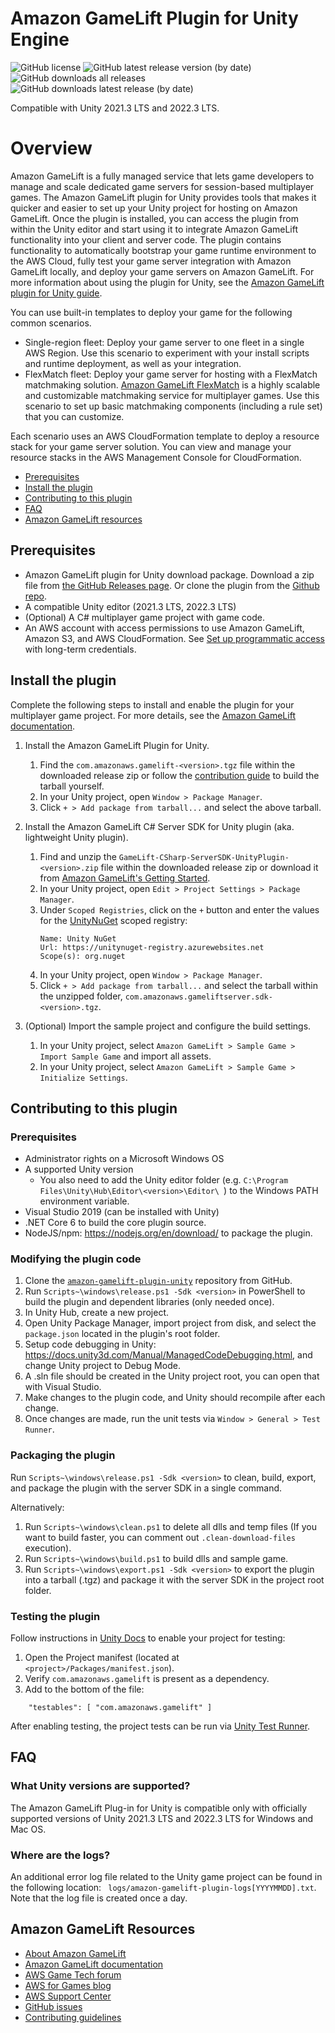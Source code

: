 # Amazon GameLift Plugin for Unity Engine

![GitHub license](https://img.shields.io/github/license/aws/amazon-gamelift-plugin-unity)
![GitHub latest release version (by date)](https://img.shields.io/github/v/release/aws/amazon-gamelift-plugin-unity)
![GitHub downloads all releases](https://img.shields.io/github/downloads/aws/amazon-gamelift-plugin-unity/total)
![GitHub downloads latest release (by date)](https://img.shields.io/github/downloads/aws/amazon-gamelift-plugin-unity/latest/total)

Compatible with Unity 2021.3 LTS and 2022.3 LTS.

# Overview

Amazon GameLift is a fully managed service that lets game developers to manage and scale dedicated game servers for session-based multiplayer games. The Amazon GameLift plugin for Unity provides tools that makes it quicker and easier to set up your Unity project for hosting on Amazon GameLift. Once the plugin is installed, you can access the plugin from within the Unity editor and start using it to integrate Amazon GameLift functionality into your client and server code. The plugin contains functionality to automatically bootstrap your game runtime environment to the AWS Cloud, fully test your game server integration with Amazon GameLift locally, and deploy your game servers on Amazon GameLift. For more information about using the plugin for Unity, see the [Amazon GameLift plugin for Unity guide](https://docs.aws.amazon.com/gamelift/latest/developerguide/unity-plug-in.html).

You can use built-in templates to deploy your game for the following common scenarios. 
* Single-region fleet: Deploy your game server to one fleet in a single AWS Region. Use this scenario to experiment with your install scripts and runtime deployment, as well as your integration.
* FlexMatch fleet: Deploy your game server for hosting with a FlexMatch matchmaking solution. [Amazon GameLift FlexMatch](https://docs.aws.amazon.com/gamelift/latest/flexmatchguide/match-intro.html) is a highly scalable and customizable matchmaking service for multiplayer games. Use this scenario to set up basic matchmaking components (including a rule set) that you can customize.

Each scenario uses an AWS CloudFormation template to deploy a resource stack for your game server solution. You can view and manage your resource stacks in the AWS Management Console for CloudFormation.

- [Prerequisites](#prerequisites)
- [Install the plugin](#install-the-plugin)
- [Contributing to this plugin](#contributing-to-this-plugin)
- [FAQ](#faq)
- [Amazon GameLift resources](#amazon-gamelift-resources)

## Prerequisites

* Amazon GameLift plugin for Unity download package. Download a zip file from [the GitHub Releases page](https://github.com/aws/amazon-gamelift-plugin-unity/releases). Or clone the plugin from the [Github repo](https://github.com/aws/amazon-gamelift-plugin-unity).
* A compatible Unity editor (2021.3 LTS, 2022.3 LTS)
* (Optional) A C# multiplayer game project with game code.
* An AWS account with access permissions to use Amazon GameLift, Amazon S3, and AWS CloudFormation. See [Set up programmatic access](https://docs.aws.amazon.com/gamelift/latest/developerguide/setting-up-aws-login.html) with long-term credentials.

## Install the plugin

Complete the following steps to install and enable the plugin for your multiplayer game project. For more details, see the [Amazon GameLift documentation](https://docs.aws.amazon.com/gamelift/latest/developerguide/unity-plug-in-install.html).

1. Install the Amazon GameLift Plugin for Unity.
    1. Find the `com.amazonaws.gamelift-<version>.tgz` file within the downloaded release zip or follow the [contribution guide](CONTRIBUTING.md) to build the tarball yourself.
    1. In your Unity project, open `Window > Package Manager`.
    1. Click `+ > Add package from tarball...` and select the above tarball.

1. Install the Amazon GameLift C# Server SDK for Unity plugin (aka. lightweight Unity plugin).
    1. Find and unzip the `GameLift-CSharp-ServerSDK-UnityPlugin-<version>.zip` file within the downloaded release zip or download it from [Amazon GameLift's Getting Started](https://aws.amazon.com/gamelift/getting-started/).
    1. In your Unity project, open `Edit > Project Settings > Package Manager`.
    1. Under `Scoped Registries`, click on the `+` button and enter the values for the [UnityNuGet](https://github.com/xoofx/UnityNuGet) scoped registry:
        ```
        Name: Unity NuGet
        Url: https://unitynuget-registry.azurewebsites.net
        Scope(s): org.nuget
        ```
    1. In your Unity project, open `Window > Package Manager`.
    1. Click `+ > Add package from tarball...` and select the tarball within the unzipped folder, `com.amazonaws.gameliftserver.sdk-<version>.tgz`.

1. (Optional) Import the sample project and configure the build settings.
    1. In your Unity project, select `Amazon GameLift > Sample Game > Import Sample Game` and import all assets.
    1. In your Unity project, select `Amazon GameLift > Sample Game > Initialize Settings`.

## Contributing to this plugin

### Prerequisites

* Administrator rights on a Microsoft Windows OS
* A supported Unity version
    * You also need to add the Unity editor folder (e.g. `C:\Program Files\Unity\Hub\Editor\<version>\Editor\ `) to the Windows PATH environment variable.
* Visual Studio 2019 (can be installed with Unity)
* .NET Core 6 to build the core plugin source.
* NodeJS/npm: https://nodejs.org/en/download/ to package the plugin.

### Modifying the plugin code

1. Clone the [`amazon-gamelift-plugin-unity`](https://github.com/aws/amazon-gamelift-plugin-unity) repository from GitHub.
1. Run `Scripts~\windows\release.ps1 -Sdk <version>` in PowerShell to build the plugin and dependent libraries (only needed once).
1. In Unity Hub, create a new project.
1. Open Unity Package Manager, import project from disk, and select the `package.json` located in the plugin's root folder.
1. Setup code debugging in Unity: https://docs.unity3d.com/Manual/ManagedCodeDebugging.html, and change Unity project to Debug Mode.
1. A .sln file should be created in the Unity project root, you can open that with Visual Studio.
1. Make changes to the plugin code, and Unity should recompile after each change.
1. Once changes are made, run the unit tests via `Window > General > Test Runner`.

### Packaging the plugin

Run `Scripts~\windows\release.ps1 -Sdk <version>` to clean, build, export, and package the plugin with the server SDK in a single command.

Alternatively:
1. Run `Scripts~\windows\clean.ps1` to delete all dlls and temp files (If you want to build faster, you can comment out `.clean-download-files` execution).
1. Run `Scripts~\windows\build.ps1` to build dlls and sample game.
1. Run `Scripts~\windows\export.ps1 -Sdk <version>` to export the plugin into a tarball (.tgz) and package it with the server SDK in the project root folder.

### Testing the plugin

Follow instructions in [Unity Docs](https://docs.unity3d.com/Manual/cus-tests.html#tests) to enable your project for testing:
1. Open the Project manifest (located at `<project>/Packages/manifest.json`).
1. Verify `com.amazonaws.gamelift` is present as a dependency.
1. Add to the bottom of the file:

````
    "testables": [ "com.amazonaws.gamelift" ]
````

After enabling testing, the project tests can be run via [Unity Test Runner](https://docs.unity3d.com/2017.4/Documentation/Manual/testing-editortestsrunner.html).

## FAQ

### What Unity versions are supported?

The Amazon GameLift Plug-in for Unity is compatible only with officially supported versions of Unity 2021.3 LTS and 2022.3 LTS for Windows and Mac OS.

### Where are the logs?

An additional error log file related to the Unity game project can be found in the following location: `
logs/amazon-gamelift-plugin-logs[YYYYMMDD].txt`. Note that the log file is created once a day.

## Amazon GameLift Resources

* [About Amazon GameLift](https://aws.amazon.com/gamelift/)
* [Amazon GameLift documentation](https://docs.aws.amazon.com/gamelift/)
* [AWS Game Tech forum](https://repost.aws/topics/TAo6ggvxz6QQizjo9YIMD35A/game-tech/c/amazon-gamelift)
* [AWS for Games blog](https://aws.amazon.com/blogs/gametech/)
* [AWS Support Center](https://console.aws.amazon.com/support/home)
* [GitHub issues](https://github.com/aws/amazon-gamelift-plugin-unity/issues)
* [Contributing guidelines](CONTRIBUTING.md)

